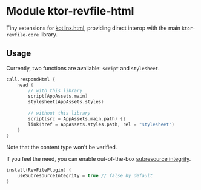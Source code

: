 # Module ktor-revfile-html

Tiny extensions for [kotlinx.html](https://github.com/Kotlin/kotlinx.html), 
providing direct interop with the main `ktor-revfile-core` library.

## Usage

Currently, two functions are available: `script` and `stylesheet`.

```kotlin
call.respondHtml {
    head {
        // with this library
        script(AppAssets.main)
        stylesheet(AppAssets.styles)
        
        // without this library
        script(src = AppAssets.main.path) {}
        link(href = AppAssets.styles.path, rel = "stylesheet")
    }
}
```

Note that the content type won't be verified.

If you feel the need, you can enable out-of-the-box [subresource integrity](https://developer.mozilla.org/en-US/docs/Web/Security/Subresource_Integrity).

```kotlin
install(RevFilePlugin) {
    useSubresourceIntegrity = true // false by default
}
```
